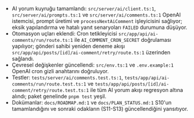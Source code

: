 - AI yorum kuyruğu tamamlandı: `src/server/ai/client.ts:1`, `src/server/ai/prompts.ts:1` ve `src/server/ai/comments.ts:1` OpenAI istemcisi, prompt üretimi ve `processNextAiComment` işleyicisini sağlıyor; eksik yapılandırma ve hatalı yanıt senaryoları `FAILED` durumuna düşüyor.
- Otomasyon uçları eklendi: Cron tetikleyicisi `src/app/api/ai-comments/run/route.ts:1` ile `AI_COMMENT_CRON_SECRET` doğrulaması yapılıyor; gönderi sahibi yeniden deneme akışı `src/app/api/posts/[id]/ai-comment/retry/route.ts:1` üzerinden sağlandı.
- Çevresel değişkenler güncellendi: `src/env.ts:1` ve `.env.example:1` OpenAI cron gizli anahtarını doğruluyor.
- Testler: `tests/server/ai/comments.test.ts:1`, `tests/app/api/ai-comments/run/route.test.ts:1` ve `tests/app/api/posts/[id]/ai-comment/retry/route.test.ts:1` ile tüm AI yorum akışı regresyon altına alındı; paket genelinde `pnpm test` yeşil.
- Dokümanlar: `docs/ROADMAP.md:1` ve `docs/PLAN_STATUS.md:1` S10'un tamamlandığını ve sonraki odakların (S11-S13) güncellendiğini yansıtıyor.
